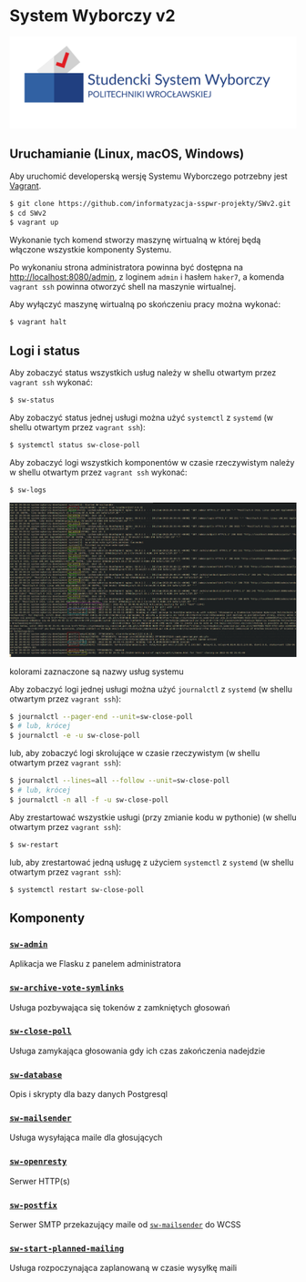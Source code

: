 # System Wyborczy v2

![logo](static/logo-with-embedded-font/logo-system-long.svg)

## Uruchamianie (Linux, macOS, Windows)

Aby uruchomić developerską wersję Systemu Wyborczego potrzebny jest [Vagrant](https://www.vagrantup.com/).

```bash
$ git clone https://github.com/informatyzacja-sspwr-projekty/SWv2.git
$ cd SWv2
$ vagrant up
```

Wykonanie tych komend stworzy maszynę wirtualną w której będą włączone wszystkie komponenty Systemu.

Po wykonaniu strona administratora powinna być dostępna na [http://localhost:8080/admin](http://localhost:8080/admin), z loginem `admin` i hasłem `haker7`, a komenda `vagrant ssh` powinna otworzyć shell na maszynie wirtualnej.

Aby wyłączyć maszynę wirtualną po skończeniu pracy można wykonać:

```bash
$ vagrant halt
```

## Logi i status


Aby zobaczyć status wszystkich usług należy w shellu otwartym przez `vagrant ssh` wykonać:

```bash
$ sw-status
```

Aby zobaczyć status jednej usługi można użyć `systemctl` z `systemd` (w shellu otwartym przez `vagrant ssh`):

```bash
$ systemctl status sw-close-poll
```

Aby zobaczyć logi wszystkich komponentów w czasie rzeczywistym należy w shellu otwartym przez `vagrant ssh` wykonać:

```bash
$ sw-logs
```

![](.images/sw-logs.png)

kolorami zaznaczone są nazwy usług systemu

Aby zobaczyć logi jednej usługi można użyć `journalctl` z `systemd` (w shellu otwartym przez `vagrant ssh`):

```bash
$ journalctl --pager-end --unit=sw-close-poll
$ # lub, krócej
$ journalctl -e -u sw-close-poll
```

lub, aby zobaczyć logi skrolujące w czasie rzeczywistym (w shellu otwartym przez `vagrant ssh`):

```bash
$ journalctl --lines=all --follow --unit=sw-close-poll
$ # lub, krócej
$ journalctl -n all -f -u sw-close-poll
```

Aby zrestartować wszystkie usługi (przy zmianie kodu w pythonie) (w shellu otwartym przez `vagrant ssh`):

```bash
$ sw-restart
```

lub, aby zrestartować jedną usługę z użyciem `systemctl` z `systemd` (w shellu otwartym przez `vagrant ssh`):

```bash
$ systemctl restart sw-close-poll
```

## Komponenty

### [`sw-admin`](./sw-admin)

Aplikacja we Flasku z panelem administratora

### [`sw-archive-vote-symlinks`](./sw-archive-vote-symlinks)

Usługa pozbywająca się tokenów z zamkniętych głosowań

### [`sw-close-poll`](./sw-close-poll)

Usługa zamykająca głosowania gdy ich czas zakończenia nadejdzie

### [`sw-database`](./sw-database)

Opis i skrypty dla bazy danych Postgresql

### [`sw-mailsender`](./sw-mailsender)

Usługa wysyłająca maile dla głosujących

### [`sw-openresty`](./sw-openresty)

Serwer HTTP(s)

### [`sw-postfix`](./sw-postfix)

Serwer SMTP przekazujący maile od [`sw-mailsender`](./sw-mailsender) do WCSS

### [`sw-start-planned-mailing`](./sw-start-planned-mailing)

Usługa rozpoczynająca zaplanowaną w czasie wysyłkę maili


